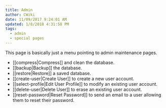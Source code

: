 ```yaml
---
title: Admin
author: CWiki
date: 11/09/2017 9:24:01 AM
updated: 1/8/2018 4:31:58 PM 
tags:
  - admin
  - special pages
---
```


This page is basically just a menu pointing to admin maintenance pages.

* [[compress|Compress]] and clean the database.
* [[backup|Backup]] the database.
* [[restore|Restore]] a saved database.
* [[create-user|Create User]] to create a new user account.
* [[select-profile|Edit User Profile]] to modify an existing user account.
* [[delete-user|Delete User]] to erase an existing user account.
* [[reset-password|Reset Password]] to send an email to a user allowing them to reset their password.